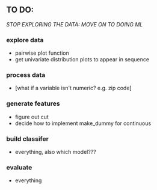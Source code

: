 ## TO DO:

*STOP EXPLORING THE DATA: MOVE ON TO DOING ML*

### explore data
- pairwise plot function
- get univariate distribution plots to appear in sequence

### process data
- [what if a variable isn't numeric? e.g. zip code]

### generate features
- figure out cut
- decide how to implement make_dummy for continuous

### build classifer
- everything, also which model???

### evaluate
- everything


